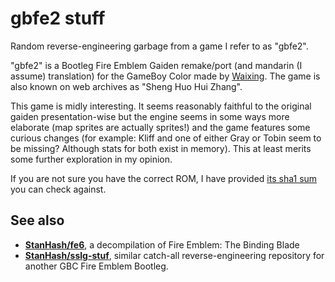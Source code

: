 # gbfe2 stuff

Random reverse-engineering garbage from a game I refer to as "gbfe2".

"gbfe2" is a Bootleg Fire Emblem Gaiden remake/port (and mandarin (I assume) translation) for the GameBoy Color made by [Waixing](https://bootleggames.fandom.com/wiki/Fuzhou_Waixing_Computer_Science_%26_Technology_Co.,LTD). The game is also known on web archives as "Sheng Huo Hui Zhang".

This game is midly interesting. It seems reasonably faithful to the original gaiden presentation-wise but the engine seems in some ways more elaborate (map sprites are actually sprites!) and the game features some curious changes (for example: Kliff and one of either Gray or Tobin seem to be missing? Although stats for both exist in memory). This at least merits some further exploration in my opinion.

If you are not sure you have the correct ROM, I have provided [its sha1 sum](./gbfe2.sha1) you can check against.

## See also

* [**StanHash/fe6**](https://github.com/StanHash/fe6), a decompilation of Fire Emblem: The Binding Blade
* [**StanHash/sslg-stuf**](https://github.com/StanHash/sslg-stuff), similar catch-all reverse-engineering repository for another GBC Fire Emblem Bootleg.
